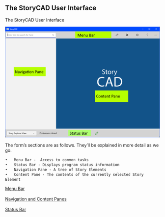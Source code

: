 ## The StoryCAD User Interface ##
The StoryCAD User Interface <br/>

![](User-Interface.png)

The form’s sections are as follows. They’ll be explained in more detail as we go. <br/>

	•	Menu Bar -  Access to common tasks
	•	Status Bar - Displays program status information
	•	Navigation Pane - A tree of Story Elements
	•	Content Pane - The contents of the currently selected Story Element


[Menu Bar](Menu_Bar.md) <br/><br/>
[Navigation and  Content Panes](Navigation_and_Content_Panes.md) <br/><br/>
[Status Bar](Status_Bar.md) <br/><br/>
